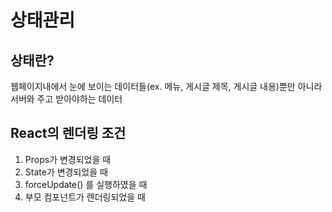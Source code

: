 # 상태관리

## 상태란?

웹페이지내에서 눈에 보이는 데이터들(ex. 메뉴, 게시글 제목, 게시글 내용)뿐만 아니라 서버와 주고 받아야하는 데이터

## React의 렌더링 조건

1. Props가 변경되었을 때
2. State가 변경되었을 때
3. forceUpdate() 를 실행하였을 때
4. 부모 컴포넌트가 렌더링되었을 때